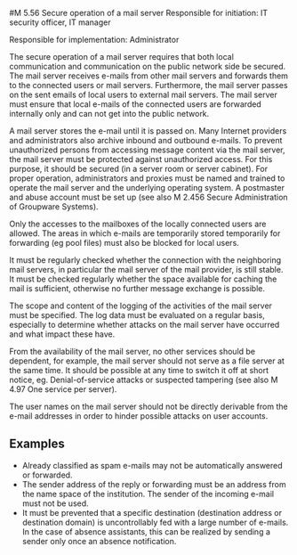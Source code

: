 #M 5.56 Secure operation of a mail server
Responsible for initiation: IT security officer, IT manager

Responsible for implementation: Administrator

The secure operation of a mail server requires that both local communication and communication on the public network side be secured. The mail server receives e-mails from other mail servers and forwards them to the connected users or mail servers. Furthermore, the mail server passes on the sent emails of local users to external mail servers. The mail server must ensure that local e-mails of the connected users are forwarded internally only and can not get into the public network.

A mail server stores the e-mail until it is passed on. Many Internet providers and administrators also archive inbound and outbound e-mails. To prevent unauthorized persons from accessing message content via the mail server, the mail server must be protected against unauthorized access. For this purpose, it should be secured (in a server room or server cabinet). For proper operation, administrators and proxies must be named and trained to operate the mail server and the underlying operating system. A postmaster and abuse account must be set up (see also M 2.456 Secure Administration of Groupware Systems).

Only the accesses to the mailboxes of the locally connected users are allowed. The areas in which e-mails are temporarily stored temporarily for forwarding (eg pool files) must also be blocked for local users.

It must be regularly checked whether the connection with the neighboring mail servers, in particular the mail server of the mail provider, is still stable. It must be checked regularly whether the space available for caching the mail is sufficient, otherwise no further message exchange is possible.

The scope and content of the logging of the activities of the mail server must be specified. The log data must be evaluated on a regular basis, especially to determine whether attacks on the mail server have occurred and what impact these have.

From the availability of the mail server, no other services should be dependent, for example, the mail server should not serve as a file server at the same time. It should be possible at any time to switch it off at short notice, eg. Denial-of-service attacks or suspected tampering (see also M 4.97 One service per server).

The user names on the mail server should not be directly derivable from the e-mail addresses in order to hinder possible attacks on user accounts.



## Examples 
* Already classified as spam e-mails may not be automatically answered or forwarded.
* The sender address of the reply or forwarding must be an address from the name space of the institution. The sender of the incoming e-mail must not be used.
* It must be prevented that a specific destination (destination address or destination domain) is uncontrollably fed with a large number of e-mails. In the case of absence assistants, this can be realized by sending a sender only once an absence notification.




